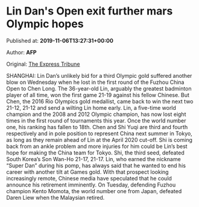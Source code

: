 
# Lin Dan's Open exit further mars Olympic hopes

Published at: **2019-11-06T13:27:31+00:00**

Author: **AFP**

Original: [The Express Tribune](https://tribune.com.pk/story/2094067/lin-dans-open-exit-mars-olympic-hopes/)

SHANGHAI: Lin Dan’s unlikely bid for a third Olympic gold suffered another blow on Wednesday when he lost in the first round of the Fuzhou China Open to Chen Long.
The 36-year-old Lin, arguably the greatest badminton player of all time, won the first game 21-19 against his fellow Chinese.
But Chen, the 2016 Rio Olympics gold medallist, came back to win the next two 21-12, 21-12 and send a wilting Lin home early.
Lin, a five-time world champion and the 2008 and 2012 Olympic champion, has now lost eight times in the first round of tournaments this year.
Once the world number one, his ranking has fallen to 18th.
Chen and Shi Yuqi are third and fourth respectively and in pole position to represent China next summer in Tokyo, as long as they remain ahead of Lin at the April 2020 cut-off.
Shi is coming back from an ankle problem and more injuries for him could be Lin’s best hope for making the China team for Tokyo.
Shi, the third seed, defeated South Korea’s Son Wan-Ho 21-17, 21-17.
Lin, who earned the nickname “Super Dan” during his pomp, has always said that he wanted to end his career with another tilt at Games gold.
With that prospect looking increasingly remote, Chinese media have speculated that he could announce his retirement imminently.
On Tuesday, defending Fuzhou champion Kento Momota, the world number one from Japan, defeated Daren Liew when the Malaysian retired.
